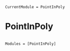 ```@meta
CurrentModule = PointInPoly
```

# PointInPoly

```@index
```

```@autodocs
Modules = [PointInPoly]
```
